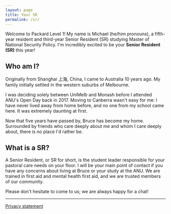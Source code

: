 ```yaml
---
layout: page
title: Your SR
permalink: /sr/
---
```


Welcome to Packard Level 1! My name is Michael (he/him pronouns), a fifth-year resident and third-year Senior Resident (SR) studying Master of National Security Policy. I'm incredibly excited to be your **Senior Resident (SR)** this year!

## Who am I?

Originally from Shanghai 上海, China, I came to Australia 10 years ago. My family initially settled in the western suburbs of Melbourne.

I was deciding solely between UniMelb and Monash before I attended ANU's Open Day back in 2017. Moving to Canberra wasn't easy for me: I have never lived away from home before, and no one from my school came here. It was extremely daunting at first.

Now that five years have passed by, Bruce has become my home. Surrounded by friends who care deeply about me and whom I care deeply about, there is no place I'd rather be.

## What is a SR?

A Senior Resident, or SR for short, is the student leader responsible for your pastoral care needs on your floor. I will be your main point of contact if you have any concerns about living at Bruce or your study at the ANU. We are trained in first aid and mental health first aid, and we are trusted members of our community.

Please don't hesitate to come to us; we are always happy for a chat!

---

[Privacy statement](https://michaelye.me/pod5c/privacy)
